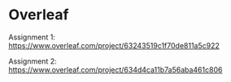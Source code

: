# Overleaf
Assignment 1: https://www.overleaf.com/project/63243519c1f70de811a5c922  

Assignment 2: https://www.overleaf.com/project/634d4ca11b7a56aba461c806
